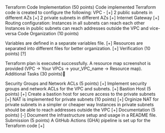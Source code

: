 Terraform Code Implementation (50 points)
Code implemented
Terraform code is created to configure the following:
VPC - [+]
2 public subnets in different AZs [+]
2 private subnets in different AZs [+]
Internet Gateway [+]
Routing configuration:
Instances in all subnets can reach each other
Instances in public subnets can reach addresses outside the VPC and vice-versa
Code Organization (10 points)

Variables are defined in a separate variables file. [+]
Resources are separated into different files for better organization. [+]
Verification (10 points) [?]

Terraform plan is executed successfully.
A resource map screenshot is provided (VPC -> Your VPCs -> your_VPC_name -> Resource map).
Additional Tasks (30 points)💫

Security Groups and Network ACLs (5 points) [+]
Implement security groups and network ACLs for the VPC and subnets. [+]
Bastion Host (5 points) [+]
Create a bastion host for secure access to the private subnets [+]
NAT is implemented for private subnets (10 points) [+]
Orginize NAT for private subnets in a simpler or cheaper way
Instances in private subnets should be able to reach addresses outside the VPC [+]
Documentation (5 points) [-]
Document the infrastructure setup and usage in a README file.
Submission (5 points)
A GitHub Actions (GHA) pipeline is set up for the Terraform code [+]

